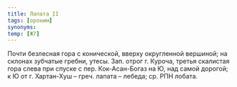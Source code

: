 ```yaml
---
title: Лапата II
tags: [ороним]
synonyms:
temp: [Ж7]
---
```


Почти безлесная гора с конической, вверху округленной вершиной; на склонах
зубчатые гребни, утесы. Зап. отрог г. Куроча, третья скалистая гора слева при
спуске с пер. Кок-Асан-Богаз на Ю, над самой дорогой; к Ю от г. Хартан-Хуш –
греч. лапата – лебеда; ср. РПН лобата.
